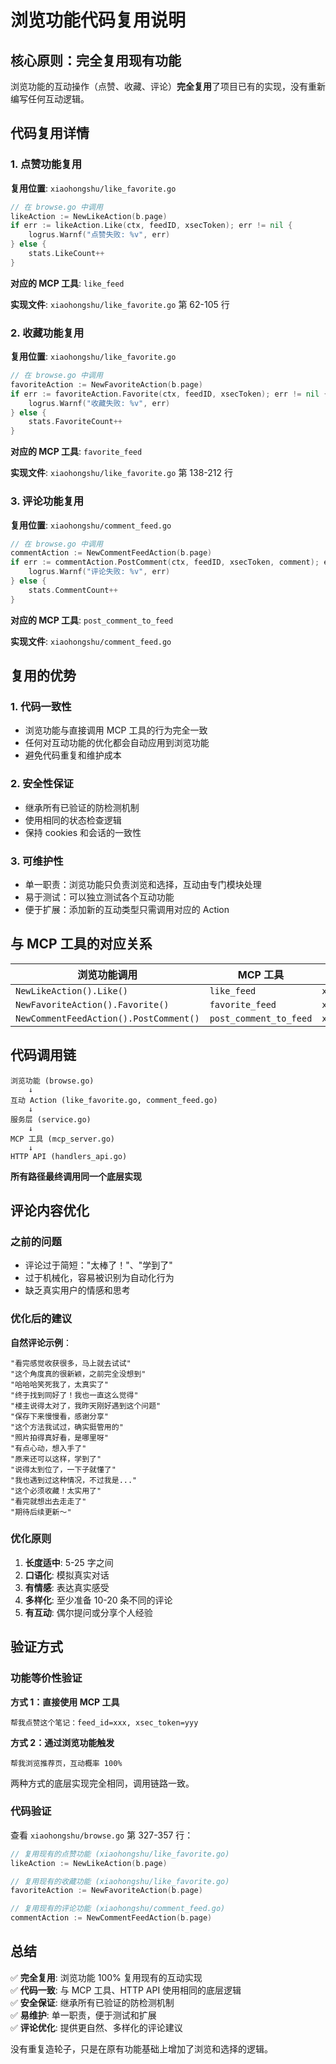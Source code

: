 # 浏览功能代码复用说明

## 核心原则：完全复用现有功能

浏览功能的互动操作（点赞、收藏、评论）**完全复用**了项目已有的实现，没有重新编写任何互动逻辑。

## 代码复用详情

### 1. 点赞功能复用

**复用位置**: `xiaohongshu/like_favorite.go`

```go
// 在 browse.go 中调用
likeAction := NewLikeAction(b.page)
if err := likeAction.Like(ctx, feedID, xsecToken); err != nil {
    logrus.Warnf("点赞失败: %v", err)
} else {
    stats.LikeCount++
}
```

**对应的 MCP 工具**: `like_feed`

**实现文件**: `xiaohongshu/like_favorite.go` 第 62-105 行

### 2. 收藏功能复用

**复用位置**: `xiaohongshu/like_favorite.go`

```go
// 在 browse.go 中调用
favoriteAction := NewFavoriteAction(b.page)
if err := favoriteAction.Favorite(ctx, feedID, xsecToken); err != nil {
    logrus.Warnf("收藏失败: %v", err)
} else {
    stats.FavoriteCount++
}
```

**对应的 MCP 工具**: `favorite_feed`

**实现文件**: `xiaohongshu/like_favorite.go` 第 138-212 行

### 3. 评论功能复用

**复用位置**: `xiaohongshu/comment_feed.go`

```go
// 在 browse.go 中调用
commentAction := NewCommentFeedAction(b.page)
if err := commentAction.PostComment(ctx, feedID, xsecToken, comment); err != nil {
    logrus.Warnf("评论失败: %v", err)
} else {
    stats.CommentCount++
}
```

**对应的 MCP 工具**: `post_comment_to_feed`

**实现文件**: `xiaohongshu/comment_feed.go`

## 复用的优势

### 1. 代码一致性

- 浏览功能与直接调用 MCP 工具的行为完全一致
- 任何对互动功能的优化都会自动应用到浏览功能
- 避免代码重复和维护成本

### 2. 安全性保证

- 继承所有已验证的防检测机制
- 使用相同的状态检查逻辑
- 保持 cookies 和会话的一致性

### 3. 可维护性

- 单一职责：浏览功能只负责浏览和选择，互动由专门模块处理
- 易于测试：可以独立测试各个互动功能
- 便于扩展：添加新的互动类型只需调用对应的 Action

## 与 MCP 工具的对应关系

| 浏览功能调用                           | MCP 工具               | 实现文件                       | 服务层方法            |
| -------------------------------------- | ---------------------- | ------------------------------ | --------------------- |
| `NewLikeAction().Like()`               | `like_feed`            | `xiaohongshu/like_favorite.go` | `LikeFeed()`          |
| `NewFavoriteAction().Favorite()`       | `favorite_feed`        | `xiaohongshu/like_favorite.go` | `FavoriteFeed()`      |
| `NewCommentFeedAction().PostComment()` | `post_comment_to_feed` | `xiaohongshu/comment_feed.go`  | `PostCommentToFeed()` |

## 代码调用链

```
浏览功能 (browse.go)
    ↓
互动 Action (like_favorite.go, comment_feed.go)
    ↓
服务层 (service.go)
    ↓
MCP 工具 (mcp_server.go)
    ↓
HTTP API (handlers_api.go)
```

**所有路径最终调用同一个底层实现**

## 评论内容优化

### 之前的问题

- 评论过于简短："太棒了！"、"学到了"
- 过于机械化，容易被识别为自动化行为
- 缺乏真实用户的情感和思考

### 优化后的建议

**自然评论示例**：

```
"看完感觉收获很多，马上就去试试"
"这个角度真的很新颖，之前完全没想到"
"哈哈哈笑死我了，太真实了"
"终于找到同好了！我也一直这么觉得"
"楼主说得太对了，我昨天刚好遇到这个问题"
"保存下来慢慢看，感谢分享"
"这个方法我试过，确实挺管用的"
"照片拍得真好看，是哪里呀"
"有点心动，想入手了"
"原来还可以这样，学到了"
"说得太到位了，一下子就懂了"
"我也遇到过这种情况，不过我是..."
"这个必须收藏！太实用了"
"看完就想出去走走了"
"期待后续更新～"
```

### 优化原则

1. **长度适中**: 5-25 字之间
2. **口语化**: 模拟真实对话
3. **有情感**: 表达真实感受
4. **多样化**: 至少准备 10-20 条不同的评论
5. **有互动**: 偶尔提问或分享个人经验

## 验证方式

### 功能等价性验证

**方式 1：直接使用 MCP 工具**

```
帮我点赞这个笔记：feed_id=xxx, xsec_token=yyy
```

**方式 2：通过浏览功能触发**

```
帮我浏览推荐页，互动概率 100%
```

两种方式的底层实现完全相同，调用链路一致。

### 代码验证

查看 `xiaohongshu/browse.go` 第 327-357 行：

```go
// 复用现有的点赞功能 (xiaohongshu/like_favorite.go)
likeAction := NewLikeAction(b.page)

// 复用现有的收藏功能 (xiaohongshu/like_favorite.go)
favoriteAction := NewFavoriteAction(b.page)

// 复用现有的评论功能 (xiaohongshu/comment_feed.go)
commentAction := NewCommentFeedAction(b.page)
```

## 总结

✅ **完全复用**: 浏览功能 100% 复用现有的互动实现  
✅ **代码一致**: 与 MCP 工具、HTTP API 使用相同的底层逻辑  
✅ **安全保证**: 继承所有已验证的防检测机制  
✅ **易维护**: 单一职责，便于测试和扩展  
✅ **评论优化**: 提供更自然、多样化的评论建议

没有重复造轮子，只是在原有功能基础上增加了浏览和选择的逻辑。
